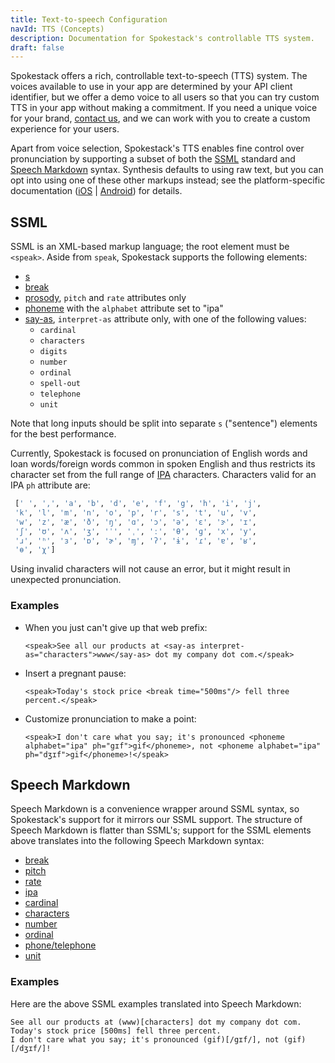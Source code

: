 ```yaml
---
title: Text-to-speech Configuration
navId: TTS (Concepts)
description: Documentation for Spokestack's controllable TTS system.
draft: false
---
```


Spokestack offers a rich, controllable text-to-speech (TTS) system. The voices available to use in your app are determined by your API client identifier, but we offer a demo voice to all users so that you can try custom TTS in your app without making a commitment. If you need a unique voice for your brand, [contact us](mailto:hello@spokestack.io), and we can work with you to create a custom experience for your users.

Apart from voice selection, Spokestack's TTS enables fine control over pronunciation by supporting a subset of both the [SSML](https://www.w3.org/TR/speech-synthesis11/) standard and [Speech Markdown](https://www.speechmarkdown.org/) syntax. Synthesis defaults to using raw text, but you can opt into using one of these other markups instead; see the platform-specific documentation ([iOS](https://spokestack.github.io/spokestack-ios/Classes/TextToSpeechInput.html) | [Android](https://www.javadoc.io/doc/io.spokestack/spokestack-android/latest/io/spokestack/spokestack/tts/SpokestackTTSClient.html)) for details.

## SSML

SSML is an XML-based markup language; the root element must be `<speak>`. Aside from `speak`, Spokestack supports the following elements:

- [s](https://www.w3.org/TR/speech-synthesis11/#edef_sentence)
- [break](https://www.w3.org/TR/speech-synthesis11/#edef_break)
- [prosody](https://www.w3.org/TR/speech-synthesis11/#S3.2.4), `pitch` and `rate` attributes only
- [phoneme](https://www.w3.org/TR/speech-synthesis11/#S3.1.10) with the `alphabet` attribute set to "ipa"
- [say-as](https://www.w3.org/TR/speech-synthesis11/#S3.1.9), `interpret-as` attribute only, with one of the following values:
  - `cardinal`
  - `characters`
  - `digits`
  - `number`
  - `ordinal`
  - `spell-out`
  - `telephone`
  - `unit`

Note that long inputs should be split into separate `s` ("sentence") elements for the best performance.

Currently, Spokestack is focused on pronunciation of English words and loan words/foreign words common in spoken English and thus restricts its character set from the full range of [IPA](https://en.wikipedia.org/wiki/International_Phonetic_Alphabet) characters. Characters valid for an IPA `ph` attribute are:

```bash
 [' ', ',', 'a', 'b', 'd', 'e', 'f', 'g', 'h', 'i', 'j',
 'k', 'l', 'm', 'n', 'o', 'p', 'r', 's', 't', 'u', 'v',
 'w', 'z', 'æ', 'ð', 'ŋ', 'ɑ', 'ɔ', 'ə', 'ɛ', 'ɝ', 'ɪ',
 'ʃ', 'ʊ', 'ʌ', 'ʒ', 'ˈ', 'ˌ', 'ː', 'θ', 'ɡ', 'x', 'y',
 'ɹ', 'ʰ', 'ɜ', 'ɒ', 'ɚ', 'ɱ', 'ʔ', 'ɨ', 'ɾ', 'ɐ', 'ʁ',
 'ɵ', 'χ']
```

Using invalid characters will not cause an error, but it might result in unexpected pronunciation.

### Examples

- When you just can't give up that web prefix:

  `<speak>See all our products at <say-as interpret-as="characters">www</say-as> dot my company dot com.</speak>`

- Insert a pregnant pause:

  `<speak>Today's stock price <break time="500ms"/> fell three percent.</speak>`

- Customize pronunciation to make a point:

  `<speak>I don't care what you say; it's pronounced <phoneme alphabet="ipa" ph="gɪf">gif</phoneme>, not <phoneme alphabet="ipa" ph="dʒɪf">gif</phoneme>!</speak>`

## Speech Markdown

Speech Markdown is a convenience wrapper around SSML syntax, so Spokestack's support for it mirrors our SSML support. The structure of Speech Markdown is flatter than SSML's; support for the SSML elements above translates into the following Speech Markdown syntax:

- [break](https://www.speechmarkdown.org/syntax/break/)
- [pitch](https://www.speechmarkdown.org/syntax/pitch/)
- [rate](https://www.speechmarkdown.org/syntax/rate/)
- [ipa](https://www.speechmarkdown.org/syntax/ipa/)
- [cardinal](https://www.speechmarkdown.org/syntax/cardinal/)
- [characters](https://www.speechmarkdown.org/syntax/characters/)
- [number](https://www.speechmarkdown.org/syntax/number/)
- [ordinal](https://www.speechmarkdown.org/syntax/ordinal/)
- [phone/telephone](https://www.speechmarkdown.org/syntax/phone/)
- [unit](https://www.speechmarkdown.org/syntax/unit/)

### Examples

Here are the above SSML examples translated into Speech Markdown:

```text
See all our products at (www)[characters] dot my company dot com.
Today's stock price [500ms] fell three percent.
I don't care what you say; it's pronounced (gif)[/gɪf/], not (gif)[/dʒɪf/]!
```
